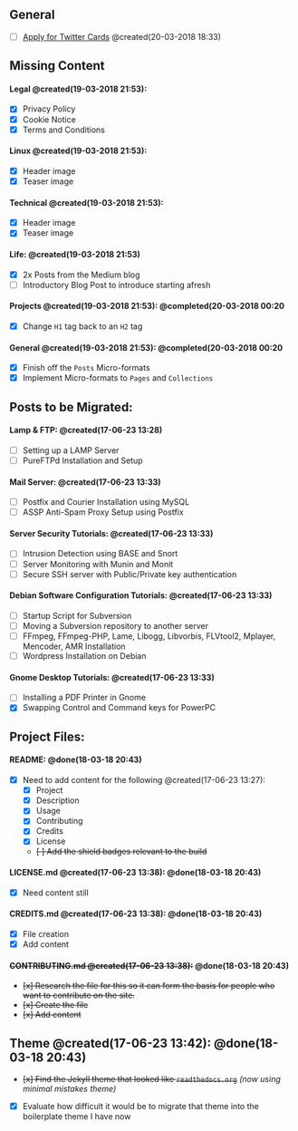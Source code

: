 ## General
- [ ] [Apply for Twitter Cards](https://dev.twitter.com/docs/cards) @created(20-03-2018 18:33)

## Missing Content

#### Legal @created(19-03-2018 21:53):
- [x] Privacy Policy
- [x] Cookie Notice
- [x] Terms and Conditions

#### Linux @created(19-03-2018 21:53):
- [x] Header image
- [x] Teaser image

#### Technical @created(19-03-2018 21:53):
- [x] Header image
- [x] Teaser image

#### Life: @created(19-03-2018 21:53)
- [x] 2x Posts from the Medium blog
- [ ] Introductory Blog Post to introduce starting afresh

#### Projects @created(19-03-2018 21:53): **@completed(20-03-2018 00:20**
- [x] Change `H1` tag back to an `H2` tag

#### General @created(19-03-2018 21:53): **@completed(20-03-2018 00:20**
- [x] Finish off the `Posts` Micro-formats
- [x] Implement Micro-formats to `Pages` and `Collections`

## Posts to be Migrated:

#### Lamp & FTP: @created(17-06-23 13:28)

- [ ] Setting up a LAMP Server   
- [ ] PureFTPd Installation and Setup   

#### Mail Server: @created(17-06-23 13:33)

- [ ] Postfix and Courier Installation using MySQL   
- [ ] ASSP Anti-Spam Proxy Setup using Postfix   

#### Server Security Tutorials: @created(17-06-23 13:33)

- [ ] Intrusion Detection using BASE and Snort   
- [ ] Server Monitoring with Munin and Monit   
- [ ] Secure SSH server with Public/Private key authentication   

#### Debian Software Configuration Tutorials: @created(17-06-23 13:33)

- [ ] Startup Script for Subversion   
- [ ] Moving a Subversion repository to another server   
- [ ] FFmpeg, FFmpeg-PHP, Lame, Libogg, Libvorbis, FLVtool2, Mplayer, Mencoder, AMR Installation   
- [ ] Wordpress Installation on Debian   

#### Gnome Desktop Tutorials: @created(17-06-23 13:33)

- [ ] Installing a PDF Printer in Gnome   
- [x] Swapping Control and Command keys for PowerPC   

## Project Files:

#### README: **@done(18-03-18 20:43)**

- [x] Need to add content for the following @created(17-06-23 13:27):
    + [x] Project   
    + [x] Description   
    + [x] Usage   
    + [x] Contributing   
    + [x] Credits   
    + [x] License   
    + ~~[ ] Add the shield badges relevant to the build~~  

#### LICENSE.md @created(17-06-23 13:38): **@done(18-03-18 20:43)**   

- [x] Need content still   

#### CREDITS.md @created(17-06-23 13:38): **@done(18-03-18 20:43)**   

- [x] File creation
- [x] Add content

#### ~~CONTRIBUTING.md @created(17-06-23 13:38):~~ **@done(18-03-18 20:43)**   

- ~~[x] Research the file for this so it can form the basis for people who want to contribute on the site.~~   
- ~~[x] Create the file~~   
- ~~[x] Add content~~   

## Theme @created(17-06-23 13:42): **@done(18-03-18 20:43)**

- ~~[x] Find the Jekyll theme that looked like `readthedocs.org`~~ _(now using minimal mistakes theme)_   
- [x] Evaluate how difficult it would be to migrate that theme into the boilerplate theme I have now

